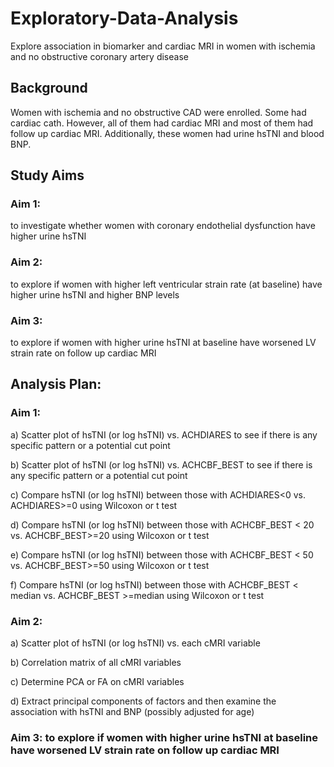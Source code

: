# Exploratory-Data-Analysis

Explore association in biomarker and  cardiac MRI  in women with ischemia and no obstructive coronary artery disease

## Background

Women with ischemia and no obstructive CAD were enrolled. Some had cardiac cath. However, all of them had cardiac MRI and most of them had follow up cardiac MRI. Additionally, these women had urine hsTNI and blood BNP. 

## Study Aims

### Aim 1: 
to investigate whether women with coronary endothelial dysfunction have higher urine hsTNI 

### Aim 2: 
to explore if women with higher left ventricular strain rate (at baseline) have higher urine hsTNI and higher BNP levels 

### Aim 3: 
to explore if women with higher urine hsTNI at baseline have worsened LV strain rate on follow up cardiac MRI 

## Analysis Plan:

### Aim 1: 
a) Scatter plot of hsTNI (or log hsTNI) vs. ACHDIARES to see if there is any specific pattern or a potential cut point

b) Scatter plot of hsTNI (or log hsTNI) vs. ACHCBF_BEST to see if there is any specific pattern or a potential cut point

c) Compare hsTNI (or log hsTNI) between those with ACHDIARES<0 vs. ACHDIARES>=0 using Wilcoxon or t test 

d) Compare hsTNI (or log hsTNI) between those with ACHCBF_BEST < 20 vs. ACHCBF_BEST>=20 using Wilcoxon or t test 

e) Compare hsTNI (or log hsTNI) between those with ACHCBF_BEST < 50 vs. ACHCBF_BEST>=50 using Wilcoxon or t test 

f) Compare hsTNI (or log hsTNI) between those with ACHCBF_BEST < median vs. ACHCBF_BEST >=median using Wilcoxon or t test

### Aim 2: 
a) Scatter plot of hsTNI (or log hsTNI) vs. each cMRI variable

b) Correlation matrix of all cMRI variables

c) Determine PCA or FA on cMRI variables

d) Extract principal components of factors and then examine the association with hsTNI and BNP (possibly adjusted for age)


### Aim 3: to explore if women with higher urine hsTNI at baseline have worsened LV strain rate on follow up cardiac MRI
